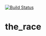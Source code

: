 [![Build Status](https://travis-ci.org/victtorvpb/the_race.svg?branch=master)](https://travis-ci.org/victtorvpb/the_race)
# the_race
